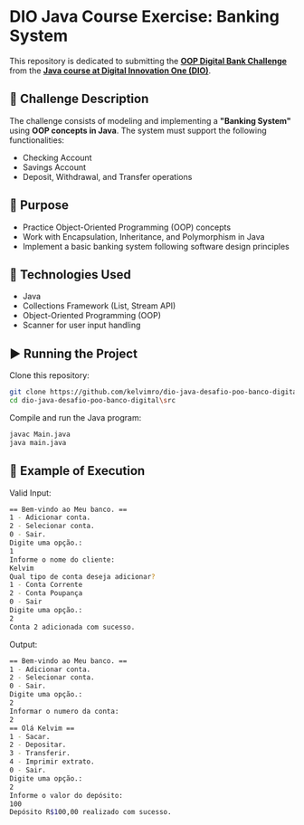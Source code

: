 # DIO Java Course Exercise: Banking System

This repository is dedicated to submitting the **[OOP Digital Bank Challenge](https://github.com/falvojr/lab-banco-digital-oo)** from the **[Java course at Digital Innovation One (DIO)](https://web.dio.me/)**.

## 📌 Challenge Description

The challenge consists of modeling and implementing a **"Banking System"** using **OOP concepts in Java**. The system must support the following functionalities:

- Checking Account
- Savings Account
- Deposit, Withdrawal, and Transfer operations

## 🎯 Purpose

- Practice Object-Oriented Programming (OOP) concepts
- Work with Encapsulation, Inheritance, and Polymorphism in Java
- Implement a basic banking system following software design principles

## 🚀 Technologies Used

- Java
- Collections Framework (List, Stream API)
- Object-Oriented Programming (OOP)
- Scanner for user input handling

## ▶️ Running the Project

Clone this repository:

```sh
git clone https://github.com/kelvimro/dio-java-desafio-poo-banco-digital
cd dio-java-desafio-poo-banco-digital\src
```

Compile and run the Java program:

```sh
javac Main.java
java main.java
```

## 📌 Example of Execution

Valid Input:

```sh
== Bem-vindo ao Meu banco. ==
1 - Adicionar conta.
2 - Selecionar conta.
0 - Sair.
Digite uma opção.:
1
Informe o nome do cliente:
Kelvim
Qual tipo de conta deseja adicionar?
1 - Conta Corrente
2 - Conta Poupança
0 - Sair
Digite uma opção.:
2
Conta 2 adicionada com sucesso.
```

Output:

```sh
== Bem-vindo ao Meu banco. ==
1 - Adicionar conta.
2 - Selecionar conta.
0 - Sair.
Digite uma opção.:
2
Informar o numero da conta:
2
== Olá Kelvim ==
1 - Sacar.
2 - Depositar.
3 - Transferir.
4 - Imprimir extrato.
0 - Sair.
Digite uma opção.:
2
Informe o valor do depósito:
100
Depósito R$100,00 realizado com sucesso.
```
